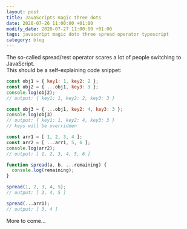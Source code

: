 ```yaml
---
layout: post
title: JavaScripts magic three dots
date: 2020-07-26 11:00:00 +01:00
modify_date: 2020-07-27 11:00:00 +01:00
tags: javascript magic dots three spread operator typescript
category: blog
---
```


The so-called spread/rest operator scares a lot of people switching to JavaScript.  
This should be a self-explaining code snippet:<!--more-->
```javascript
const obj1 = { key1: 1, key2: 2 };
const obj2 = { ...obj1, key3: 3 };
console.log(obj2);
// output: { key1: 1, key2: 2, key3: 3 }

const obj3 = { ...obj1, key2: 4, key3: 3 };
console.log(obj3)
// output: { key1: 1, key2: 4, key3: 3 }
// keys will be overridden

const arr1 = [ 1, 2, 3, 4 ];
const arr2 = [ ...arr1, 5, 6 ];
console.log(arr2);
// output: [ 1, 2, 3, 4, 5, 6 ]

function spread(a, b, ...remaining) {
  console.log(remaining);
}

spread(1, 2, 3, 4, 5);
// output: [ 3, 4, 5 ]

spread(...arr1);
// output: [ 3, 4 ]
```

More to come...

